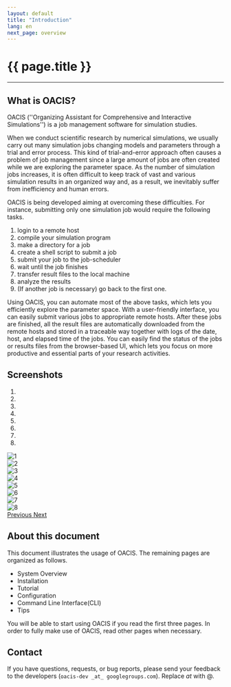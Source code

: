 ```yaml
---
layout: default
title: "Introduction"
lang: en
next_page: overview
---
```


# {{ page.title }}

---

## What is OACIS?

OACIS (''Organizing Assistant for Comprehensive and Interactive Simulations'') is a job management software for simulation studies.

When we conduct scientific research by numerical simulations, we usually carry out many simulation jobs changing models and parameters through a trial and error process. 
This kind of trial-and-error approach often causes a problem of job management since a large amount of jobs are often created while we are exploring the parameter space. 
As the number of simulation jobs increases, it is often difficult to keep track of vast and various simulation results in an organized way and, as a result, we inevitably suffer from inefficiency and human errors.

OACIS is being developed aiming at overcoming these difficulties.
For instance, submitting only one simulation job would require the following tasks.

1. login to a remote host
1. compile your simulation program
1. make a directory for a job
1. create a shell script to submit a job
1. submit your job to the job-scheduler
1. wait until the job finishes
1. transfer result files to the local machine
1. analyze the results
1. (If another job is necessary) go back to the first one.

Using OACIS, you can automate most of the above tasks, which lets you efficiently explore the parameter space.
With a user-friendly interface, you can easily submit various jobs to appropriate remote hosts.
After these jobs are finished, all the result files are automatically downloaded from the remote hosts and stored in a traceable way together with logs of the date, host, and elapsed time of the jobs.
You can easily find the status of the jobs or results files from the browser-based UI, which lets you focus on more productive and essential parts of your research activities.

## Screenshots

<div id="carousel-screen-shot" class="carousel slide" data-ride="carousel">
  <!-- Indicators -->
  <ol class="carousel-indicators">
    <li data-target="#carousel-screen-shot" data-slide-to="0" class="active"></li>
    <li data-target="#carousel-screen-shot" data-slide-to="1"></li>
    <li data-target="#carousel-screen-shot" data-slide-to="2"></li>
    <li data-target="#carousel-screen-shot" data-slide-to="3"></li>
    <li data-target="#carousel-screen-shot" data-slide-to="4"></li>
    <li data-target="#carousel-screen-shot" data-slide-to="5"></li>
    <li data-target="#carousel-screen-shot" data-slide-to="6"></li>
    <li data-target="#carousel-screen-shot" data-slide-to="7"></li>
  </ol>

  <!-- Wrapper for slides -->
  <div class="carousel-inner" role="listbox">
    <div class="item active">
      <img src="{{ site.baseurl }}/images/screenshots/1.png" alt="1">
      <div class="carousel-caption">
      </div>
    </div>
    <div class="item">
      <img src="{{ site.baseurl }}/images/screenshots/2.png" alt="2">
      <div class="carousel-caption">
      </div>
    </div>
    <div class="item">
      <img src="{{ site.baseurl }}/images/screenshots/3.png" alt="3">
      <div class="carousel-caption">
      </div>
    </div>
    <div class="item">
      <img src="{{ site.baseurl }}/images/screenshots/4.png" alt="4">
      <div class="carousel-caption">
      </div>
    </div>
    <div class="item">
      <img src="{{ site.baseurl }}/images/screenshots/5.png" alt="5">
      <div class="carousel-caption">
      </div>
    </div>
    <div class="item">
      <img src="{{ site.baseurl }}/images/screenshots/6.png" alt="6">
      <div class="carousel-caption">
      </div>
    </div>
    <div class="item">
      <img src="{{ site.baseurl }}/images/screenshots/7.png" alt="7">
      <div class="carousel-caption">
      </div>
    </div>
    <div class="item">
      <img src="{{ site.baseurl }}/images/screenshots/8.png" alt="8">
      <div class="carousel-caption">
      </div>
    </div>
  </div>

  <!-- Controls -->
  <a class="left carousel-control" href="#carousel-screen-shot" role="button" data-slide="prev">
    <span class="glyphicon glyphicon-chevron-left" aria-hidden="true"></span>
    <span class="sr-only">Previous</span>
  </a>
  <a class="right carousel-control" href="#carousel-screen-shot" role="button" data-slide="next">
    <span class="glyphicon glyphicon-chevron-right" aria-hidden="true"></span>
    <span class="sr-only">Next</span>
  </a>
</div>

## About this document

This document illustrates the usage of OACIS.
The remaining pages are organized as follows.

- System Overview
- Installation
- Tutorial
- Configuration
- Command Line Interface(CLI)
- Tips

You will be able to start using OACIS if you read the first three pages.
In order to fully make use of OACIS, read other pages when necessary.

## Contact

If you have questions, requests, or bug reports, please send your feedback to the developers (`oacis-dev _at_ googlegroups.com`). Replace _at_ with @.

